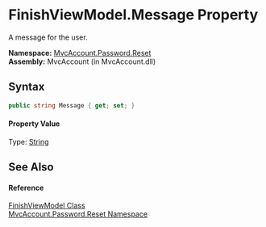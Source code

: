 FinishViewModel.Message Property
================================
A message for the user.

**Namespace:** [MvcAccount.Password.Reset][1]  
**Assembly:** MvcAccount (in MvcAccount.dll)

Syntax
------

```csharp
public string Message { get; set; }
```

#### Property Value
Type: [String][2]

See Also
--------

#### Reference
[FinishViewModel Class][3]  
[MvcAccount.Password.Reset Namespace][1]  

[1]: ../README.md
[2]: http://msdn.microsoft.com/en-us/library/s1wwdcbf
[3]: README.md